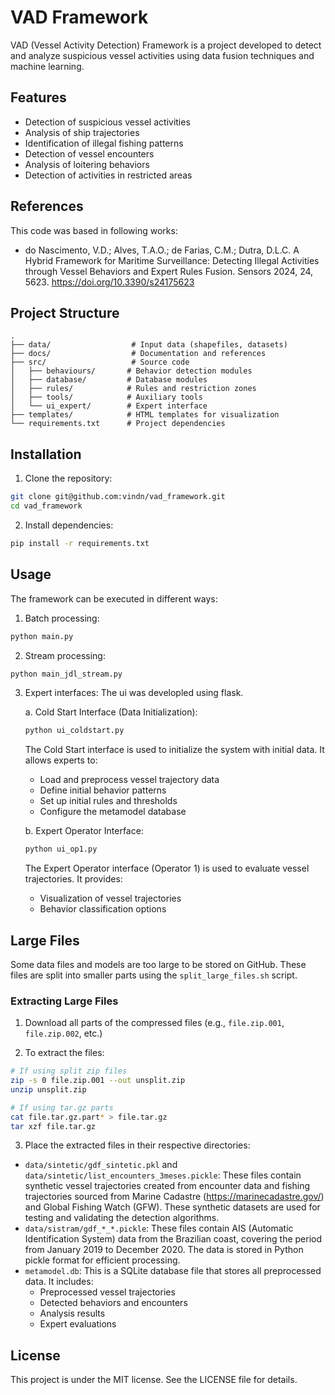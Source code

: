 # VAD Framework

VAD (Vessel Activity Detection) Framework is a project developed to detect and analyze suspicious vessel activities using data fusion techniques and machine learning.

## Features

- Detection of suspicious vessel activities
- Analysis of ship trajectories
- Identification of illegal fishing patterns
- Detection of vessel encounters
- Analysis of loitering behaviors
- Detection of activities in restricted areas

## References

This code was based in following works:

- do Nascimento, V.D.; Alves, T.A.O.; de Farias, C.M.; Dutra, D.L.C. A Hybrid Framework for Maritime Surveillance: Detecting Illegal Activities through Vessel Behaviors and Expert Rules Fusion. Sensors 2024, 24, 5623. https://doi.org/10.3390/s24175623



## Project Structure

```
.
├── data/                  # Input data (shapefiles, datasets)
├── docs/                  # Documentation and references
├── src/                   # Source code
│   ├── behaviours/       # Behavior detection modules
│   ├── database/         # Database modules
│   ├── rules/            # Rules and restriction zones
│   ├── tools/            # Auxiliary tools
│   └── ui_expert/        # Expert interface
├── templates/            # HTML templates for visualization
└── requirements.txt      # Project dependencies
```

## Installation

1. Clone the repository:
```bash
git clone git@github.com:vindn/vad_framework.git
cd vad_framework
```

2. Install dependencies:
```bash
pip install -r requirements.txt
```

## Usage

The framework can be executed in different ways:

1. Batch processing:
```bash
python main.py
```

2. Stream processing:
```bash
python main_jdl_stream.py
```

3. Expert interfaces:
   The ui was developled using flask.

   a. Cold Start Interface (Data Initialization):
   ```bash
   python ui_coldstart.py
   ```
   The Cold Start interface is used to initialize the system with initial data. It allows experts to:
   - Load and preprocess vessel trajectory data
   - Define initial behavior patterns
   - Set up initial rules and thresholds
   - Configure the metamodel database

   b. Expert Operator Interface:
   ```bash
   python ui_op1.py
   ```
   The Expert Operator interface (Operator 1) is used to evaluate vessel trajectories. It provides:
   - Visualization of vessel trajectories
   - Behavior classification options




## Large Files

Some data files and models are too large to be stored on GitHub. These files are split into smaller parts using the `split_large_files.sh` script.

### Extracting Large Files

1. Download all parts of the compressed files (e.g., `file.zip.001`, `file.zip.002`, etc.)

2. To extract the files:
```bash
# If using split zip files
zip -s 0 file.zip.001 --out unsplit.zip
unzip unsplit.zip

# If using tar.gz parts
cat file.tar.gz.part* > file.tar.gz
tar xzf file.tar.gz
```

3. Place the extracted files in their respective directories:

- `data/sintetic/gdf_sintetic.pkl` and `data/sintetic/list_encounters_3meses.pickle`: These files contain synthetic vessel trajectories created from encounter data and fishing trajectories sourced from Marine Cadastre (https://marinecadastre.gov/) and Global Fishing Watch (GFW). These synthetic datasets are used for testing and validating the detection algorithms.
- `data/sistram/gdf_*_*.pickle`: These files contain AIS (Automatic Identification System) data from the Brazilian coast, covering the period from January 2019 to December 2020. The data is stored in Python pickle format for efficient processing.
- `metamodel.db`: This is a SQLite database file that stores all preprocessed data. It includes:
  - Preprocessed vessel trajectories
  - Detected behaviors and encounters
  - Analysis results
  - Expert evaluations


## License

This project is under the MIT license. See the LICENSE file for details.
